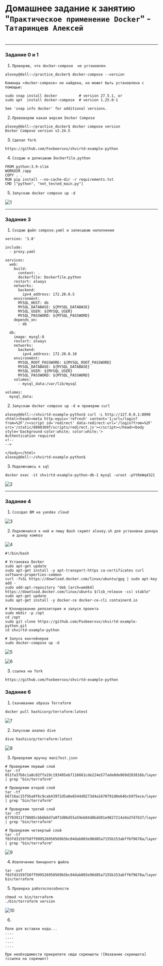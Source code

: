 # Домашнее задание к занятию "`Практическое применение Docker`" - `Татаринцев Алексей`


#
---

### Задание 0 и 1


1. `Проверяю, что docker-compose  не установлен`
```
alexey@dell:~/practice_docker$ docker-compose --version

Команда «docker-compose» не найдена, но может быть установлена с помощью:

sudo snap install docker          # version 27.5.1, or
sudo apt  install docker-compose  # version 1.25.0-1

See 'snap info docker' for additional versions.

```


2. `Провеверяю какая версия Docker Compose `
```
alexey@dell:~/practice_docker$ docker compose version
Docker Compose version v2.24.5
```
3. `Сделал fork`
```
https://github.com/Foxbeerxxx/shvirtd-example-python
```
4. `Создаю и дописываю Dockerfile.python`
```
FROM python:3.9-slim
WORKDIR /app
COPY . .
RUN pip install --no-cache-dir -r requirements.txt
CMD ["python", "not_tested_main.py"] 
```
5. `Запускаю docker compose up -d`

![1](https://github.com/Foxbeerxxx/practice_docker/blob/main/img/img1.png)


---

### Задание 3


1. `Создаю файл compose.yaml и записываю наполнение`
```
version: '3.8'

include:
  - proxy.yaml

services:
  web:
    build:
      context: .
      dockerfile: Dockerfile.python
    restart: always
    networks:
      backend:
        ipv4_address: 172.20.0.5
    environment:
      MYSQL_HOST: db
      MYSQL_DATABASE: ${MYSQL_DATABASE}
      MYSQL_USER: ${MYSQL_USER}
      MYSQL_PASSWORD: ${MYSQL_PASSWORD}
    depends_on:
      - db

  db:
    image: mysql:8
    restart: always
    networks:
      backend:
        ipv4_address: 172.20.0.10
    environment:
      MYSQL_ROOT_PASSWORD: ${MYSQL_ROOT_PASSWORD}
      MYSQL_DATABASE: ${MYSQL_DATABASE}
      MYSQL_USER: ${MYSQL_USER}
      MYSQL_PASSWORD: ${MYSQL_PASSWORD}
    volumes:
      - mysql_data:/var/lib/mysql

volumes:
  mysql_data:
```
2. `Запускаю docker compose up -d и проверяю curl`

```
alexey@dell:~/shvirtd-example-python$ curl -L http://127.0.0.1:8090
<html><head><meta http-equiv='refresh' content='1;url=/login?from=%2F'/><script id='redirect' data-redirect-url='/login?from=%2F' src='/static/8880369f/scripts/redirect.js'></script></head><body style='background-color:white; color:white;'>
Authentication required
<!--
-->

</body></html>                                                                                                                                                                                                                                                                                                            alexey@dell:~/shvirtd-example-python$ 

```


3. `Подключаюсь к sql`
```
docker exec -it shvirtd-example-python-db-1 mysql -uroot -pYtReWq4321
```
![2](https://github.com/Foxbeerxxx/practice_docker/blob/main/img/img2.png)


---

### Задание 4



1. `Ссоздал ВМ на yandex cloud`

![3](https://github.com/Foxbeerxxx/practice_docker/blob/main/img/img3.png)

2. `Подключился к ней и пишу Bash скрипт alexey.sh для установки докера и докер композ`

![4](https://github.com/Foxbeerxxx/practice_docker/blob/main/img/img4.png)

```
#!/bin/bash

# Установка Docker
sudo apt-get update
sudo apt-get install -y apt-transport-https ca-certificates curl software-properties-common
curl -fsSL https://download.docker.com/linux/ubuntu/gpg | sudo apt-key add -
sudo add-apt-repository "deb [arch=amd64] https://download.docker.com/linux/ubuntu $(lsb_release -cs) stable"
sudo apt-get update
sudo apt-get install -y docker-ce docker-ce-cli containerd.io

# Клонирование репозитория и запуск проекта
sudo mkdir -p /opt
cd /opt
sudo git clone https://github.com/Foxbeerxxx/shvirtd-example-python.git
cd shvirtd-example-python

# Запуск контейнеров
sudo docker-compose up -d
```
![5](https://github.com/Foxbeerxxx/practice_docker/blob/main/img/img5.png)

![6](https://github.com/Foxbeerxxx/practice_docker/blob/main/img/img6.png)

3. `ссылка на fork`
```
https://github.com/Foxbeerxxx/shvirtd-example-python
```


### Задание 6

1. `Скачивание образа Terraform`
```
docker pull hashicorp/terraform:latest
```
![7](https://github.com/Foxbeerxxx/practice_docker/blob/main/img/img7.png)

2. `Запускаю анализ dive`
```
dive hashicorp/terraform:latest
```
![8](https://github.com/Foxbeerxxx/practice_docker/blob/main/img/img8.png)

3. `Проверяем вручну manifest.json`

```
# Проверяем первый слой
tar -tf 051fa37b6c1a0c02ffa19c193405eb7116661cde224e577ade0de869d203816b/layer.tar | grep "bin/terraform"

# Проверяем второй слой
tar -tf b6716ac15f5ba9f6c9cab43972d5a0e6544d0273d4a1670791d8e64bcb975ece/layer.tar | grep "bin/terraform"

# Проверяем третий слой
tar -tf 67703911f78805cbb6b6d7a0f3d06d55a59eb04d8bdd91e9827214a9a3fd7b37/layer.tar | grep "bin/terraform"

# Проверяем четвертый слой
tar -tf f03fd3159750ff999526950569b5bc04dab003e98d85a7155b153abff6f9678a/layer.tar | grep "bin/terraform"

```
![9](https://github.com/Foxbeerxxx/practice_docker/blob/main/img/img9.png)

4. `Извлечение бинарного файла`
```
tar -xvf f03fd3159750ff999526950569b5bc04dab003e98d85a7155b153abff6f9678a/layer.tar bin/terraform
```

5. `Проверка работоспособности`
```
chmod +x bin/terraform
./bin/terraform version
```
![10](https://github.com/Foxbeerxxx/practice_docker/blob/main/img/img10.png)

6. 
```
Поле для вставки кода...
....
....
....
....
```

`При необходимости прикрепитe сюда скриншоты
![Название скриншота](ссылка на скриншот)`
